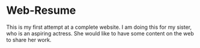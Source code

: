 # Web-Resume
This is my first attempt at a complete website. I am doing this for my sister, who is an aspiring actress. She would like to have some content on the web to share her work.
